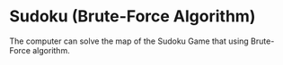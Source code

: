 # Sudoku (Brute-Force Algorithm)
The computer can solve the map of the Sudoku Game that using Brute-Force algorithm.

